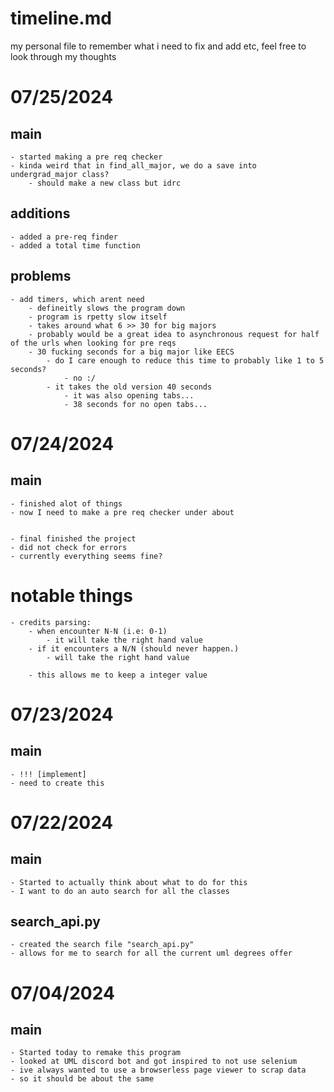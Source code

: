 # timeline.md 
my personal file to remember what i need to fix and add etc, feel free to look through my thoughts

# 07/25/2024
## main 
    - started making a pre req checker
    - kinda weird that in find_all_major, we do a save into undergrad_major class?
        - should make a new class but idrc

## additions 
    - added a pre-req finder
    - added a total time function

## problems
    - add timers, which arent need
        - defineitly slows the program down
        - program is rpetty slow itself
        - takes around what 6 >> 30 for big majors
        - probably would be a great idea to asynchronous request for half of the urls when looking for pre reqs 
        - 30 fucking seconds for a big major like EECS 
            - do I care enough to reduce this time to probably like 1 to 5 seconds? 
                - no :/
            - it takes the old version 40 seconds
                - it was also opening tabs...
                - 38 seconds for no open tabs...


# 07/24/2024 
## main
    - finished alot of things 
    - now I need to make a pre req checker under about


    - final finished the project
    - did not check for errors 
    - currently everything seems fine? 

# notable things
    - credits parsing:
        - when encounter N-N (i.e: 0-1)
            - it will take the right hand value
        - if it encounters a N/N (should never happen.)
            - will take the right hand value
        
        - this allows me to keep a integer value 

# 07/23/2024
## main
    - !!! [implement]
    - need to create this


# 07/22/2024
## main
    - Started to actually think about what to do for this
    - I want to do an auto search for all the classes
    
## search_api.py
    - created the search file "search_api.py" 
    - allows for me to search for all the current uml degrees offer


# 07/04/2024
## main
    - Started today to remake this program
    - looked at UML discord bot and got inspired to not use selenium
    - ive always wanted to use a browserless page viewer to scrap data
    - so it should be about the same